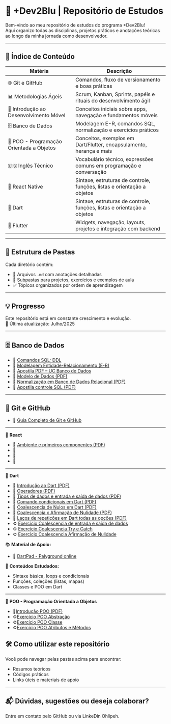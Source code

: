 # 📘 +Dev2Blu | Repositório de Estudos

Bem-vindo ao meu repositório de estudos do programa +Dev2Blu!  
Aqui organizo todas as disciplinas, projetos práticos e anotações teóricas ao longo da minha jornada como desenvolvedor.

---

## 🚀 Índice de Conteúdo

| Matéria                                  | Descrição                                                     |
|------------------------------------------|---------------------------------------------------------------|
| 🌐 Git e GitHub                          | Comandos, fluxo de versionamento e boas práticas              |
| 📊 Metodologias Ágeis                    | Scrum, Kanban, Sprints, papéis e rituais do desenvolvimento ágil |
| 📱 Introdução ao Desenvolvimento Móvel   | Conceitos iniciais sobre apps, navegação e fundamentos móveis |
| 🗄️ Banco de Dados                       | Modelagem E-R, comandos SQL, normalização e exercícios práticos |
| 🧱 POO - Programação Orientada a Objetos | Conceitos, exemplos em Dart/Flutter, encapsulamento, herança e mais |
| 🇺🇸 Inglês Técnico                      | Vocabulário técnico, expressões comuns em programação e conversação |
| 🎯 React Native                          | Sintaxe, estruturas de controle, funções, listas e orientação a objetos |
| 🎯 Dart                                  | Sintaxe, estruturas de controle, funções, listas e orientação a objetos |
| 💙 Flutter                               | Widgets, navegação, layouts, projetos e integração com backend |

---

## 📂 Estrutura de Pastas

Cada diretório contém:

- 📄 Arquivos `.md` com anotações detalhadas
- 📁 Subpastas para projetos, exercícios e exemplos de aula
- ✅ Tópicos organizados por ordem de aprendizagem

---

## 💡 Progresso

Este repositório está em constante crescimento e evolução.  
📅 Última atualização: Julho/2025

---

## 🗄️ Banco de Dados

- 📄 [Comandos SQL: DDL](Banco-de-Dados/comandos-sql.md)  
- 🧠 [Modelagem Entidade-Relacionamento (E-R)](Banco-de-Dados/modelo-er.md)  
- 📘 [Apostila PDF – UC Banco de Dados](Banco-de-Dados/Comandos%20-%20UC%20Banco%20de%20Dados.pdf)  
- 📘 [Modelo de Dados (PDF)](Banco-de-Dados/modelo%20de%20dados.pdf)  
- 📘 [Normalização em Banco de Dados Relacional (PDF)](Banco-de-Dados/Normalizacao-em-Banco-de-Dados-Relacional.pdf)
- 📘 [Apostila controle SQL (PDF)](Banco-de-Dados\apostila_controle_sql_mysql.pdf)

---

## 🔧 Git e GitHub

- 📘 [Guia Completo de Git e GitHub](Git-GitHub/guia-completo.md)

---

🚀 **React**

- 📘 [Ambiente e primeiros componentes (PDF)](React-Native/React-Native-Revolucionando-o-Desenvolvimento-Mobile.pdf)
- 📘
- 📘
- 📘
---

🚀 **Dart** 

- 📘 [Introdução ao Dart (PDF)](Dart/IntroduçãoaoDART.pdf)
- 📘 [Operadores (PDF)](Dart/Operadores.pdf)
- 📘 [Tipos de dados e entrada e saída de dados (PDF)](Dart/TiposdeDadoseEntradaeSaídadeDados.pdf)
- 📘 [Comando condicionais em Dart (PDF)](Dart/1.Comandos-Condicionais-em-Dart.pdf)
- 📘 [Coalescencia de Nulos em Dart (PDF)](Dart/2.Coalescencia-de-Nulos-em-Dart.pdf)
- 📘 [Coalescencia x Afirmação de Nulidade (PDF)](Dart/3.CoalescenciaXAfirmaçãoDeNulidade.pdf)
- 📘 [Laços de repetições em Dart todas as opções (PDF)](Dart/4.Lacos-de-Repeticao-em-Dart-Todas-as-Opcoes.pdf)
- ⚙️ [Exercício Coalescencia de entrada e saída de dados](Dart/Exercício/coalescencia_entrada_dados.dart)
- ⚙️ [Exercício Coalescencia Try e Catch](Dart/Exercício/coalescencia_try_catch.dart)
- ⚙️ [Exercício Coalescencia Afirmação de Nulidade](Dart/CoalescenciaXAfirmaçãoDeNulidade.pptx)

📚 **Material de Apoio:**

- 🔧 [DartPad - Palyground online](https://dartpad.dev/)

📝 **Conteúdos Estudados:**
- Sintaxe básica, loops e condicionais
- Funções, coleções (listas, mapas)
- Classes e POO em Dart

---

 🧱 **POO - Programação Orientada a Objetos**

- 📘[Introdução POO (PDF)](POO/1-DominandoPOOemDart.pdf)
- ⚙️[Exercício POO Abstração](POO/Exercícios/1.Abstracao)
- ⚙️[Exercício POO Classe](POO/Exercícios/2.Classe)
- ⚙️[Exercício POO Atributos e Métodos](POO/Exercícios/3.Atributos_Metodos)

## 🛠️ Como utilizar este repositório

Você pode navegar pelas pastas acima para encontrar:

- Resumos teóricos  
- Códigos práticos  
- Links úteis e materiais de apoio  

---

## 📬 Dúvidas, sugestões ou deseja colaborar?

Entre em contato pelo GitHub ou via LinkeDin Ohlipeh.